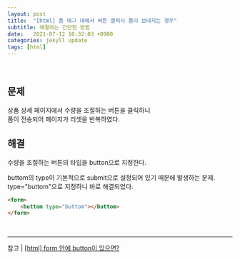 ```yaml
---
layout: post
title:  "[html] 폼 태그 내에서 버튼 클릭시 폼이 보내지는 경우"
subtitle: 해결하는 간단한 방법
date:   2021-07-12 10:32:03 +0900
categories: jekyll update
tags: [html]
---
```


<br>

## 문제

상품 상세 페이지에서 수량을 조절하는 버튼을 클릭하니   
폼이 전송되어 페이지가 리셋을 반복하였다.  

## 해결

수량을 조절하는 버튼의 타입을 button으로 지정한다.   

buttom의 type이 기본적으로 submit으로 설정되어 있기 때문에 발생하는 문제.   
type="buttom"으로 지정하니 바로 해결되었다.  


```html
<form>
	<buttom type="buttom"></buttom>
</form>
```

<br>

---
참고 | [[html] form 안에 button이 있으면?](https://ssungkang.tistory.com/entry/html-form-%EC%95%88%EC%97%90-button%EC%9D%B4-%EC%9E%88%EC%9C%BC%EB%A9%B4)

